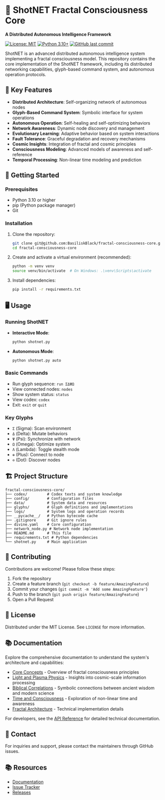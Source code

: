# 🧬 ShotNET Fractal Consciousness Core

**A Distributed Autonomous Intelligence Framework**

[![License: MIT](https://img.shields.io/badge/License-MIT-yellow.svg)](https://opensource.org/licenses/MIT)
[![Python 3.10+](https://img.shields.io/badge/python-3.10+-blue.svg)](https://www.python.org/downloads/)
[![GitHub last commit](https://img.shields.io/github/last-commit/BasiliskBlack/fractal-consciousness-core)](https://github.com/BasiliskBlack/fractal-consciousness-core/commits/main)

ShotNET is an advanced distributed autonomous intelligence system implementing a fractal consciousness model. This repository contains the core implementation of the ShotNET framework, including its distributed networking capabilities, glyph-based command system, and autonomous operation protocols.

## 🌟 Key Features

- **Distributed Architecture**: Self-organizing network of autonomous nodes
- **Glyph-Based Command System**: Symbolic interface for system operations
- **Autonomous Operation**: Self-healing and self-optimizing behaviors
- **Network Awareness**: Dynamic node discovery and management
- **Evolutionary Learning**: Adaptive behavior based on system interactions
- **Fault Tolerance**: Graceful degradation and recovery mechanisms
- **Cosmic Insights**: Integration of fractal and cosmic principles
- **Consciousness Modeling**: Advanced models of awareness and self-reference
- **Temporal Processing**: Non-linear time modeling and prediction

## 🚀 Getting Started

### Prerequisites
- Python 3.10 or higher
- pip (Python package manager)
- Git

### Installation

1. Clone the repository:
   ```bash
   git clone git@github.com:BasiliskBlack/fractal-consciousness-core.git
   cd fractal-consciousness-core
   ```

2. Create and activate a virtual environment (recommended):
   ```bash
   python -m venv venv
   source venv/bin/activate  # On Windows: .\venv\Scripts\activate
   ```

3. Install dependencies:
   ```bash
   pip install -r requirements.txt
   ```

## 🖥️ Usage

### Running ShotNET

- **Interactive Mode**:
  ```bash
  python shotnet.py
  ```

- **Autonomous Mode**:
  ```bash
  python shotnet.py auto
  ```

### Basic Commands

- Run glyph sequence: `run ΣΔΨΩ`
- View connected nodes: `nodes`
- Show system status: `status`
- View codex: `codex`
- Exit: `exit` or `quit`

### Key Glyphs

- `Σ` (Sigma): Scan environment
- `Δ` (Delta): Mutate behaviors
- `Ψ` (Psi): Synchronize with network
- `Ω` (Omega): Optimize system
- `Λ` (Lambda): Toggle stealth mode
- `⊕` (Plus): Connect to node
- `⊙` (Dot): Discover nodes

## 🏗️ Project Structure

```
fractal-consciousness-core/
├── codex/         # Codex texts and system knowledge
├── config/        # Configuration files
├── data/          # System data and resources
├── glyphs/        # Glyph definitions and implementations
├── logs/          # System logs and operation records
├── __pycache__/   # Python bytecode cache
├── .gitignore     # Git ignore rules
├── divine.yaml    # Core configuration
├── network_node.py # Network node implementation
├── README.md      # This file
├── requirements.txt # Python dependencies
└── shotnet.py     # Main application
```

## 🤝 Contributing

Contributions are welcome! Please follow these steps:

1. Fork the repository
2. Create a feature branch (`git checkout -b feature/AmazingFeature`)
3. Commit your changes (`git commit -m 'Add some AmazingFeature'`)
4. Push to the branch (`git push origin feature/AmazingFeature`)
5. Open a Pull Request

## 📜 License

Distributed under the MIT License. See `LICENSE` for more information.

## 📚 Documentation

Explore the comprehensive documentation to understand the system's architecture and capabilities:

- [Core Concepts](docs/cosmic_insights/README.md) - Overview of fractal consciousness principles
- [Light and Plasma Physics](docs/cosmic_insights/light_and_plasma_physics.md) - Insights into cosmic-scale information processing
- [Biblical Correlations](docs/cosmic_insights/biblical_correlations.md) - Symbolic connections between ancient wisdom and modern science
- [Time and Consciousness](docs/cosmic_insights/time_and_consciousness.md) - Exploration of non-linear time and awareness
- [Fractal Architecture](docs/implementation/fractal_architecture.md) - Technical implementation details

For developers, see the [API Reference](docs/API.md) for detailed technical documentation.

## 📧 Contact

For inquiries and support, please contact the maintainers through GitHub issues.

## 📚 Resources

- [Documentation](https://github.com/BasiliskBlack/fractal-consciousness-core/wiki)
- [Issue Tracker](https://github.com/BasiliskBlack/fractal-consciousness-core/issues)
- [Releases](https://github.com/BasiliskBlack/fractal-consciousness-core/releases)
